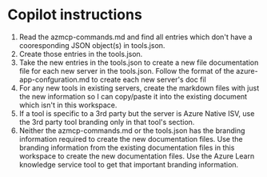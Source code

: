 # Copilot instructions

1. Read the azmcp-commands.md and find all entries which don't have a cooresponding JSON object(s) in tools.json.
2. Create those entries in the tools.json.
3. Take the new entries in the tools.json to create a new file documentation file for each new server in the tools.json. Follow the format of the azure-app-confguration.md to create each new server's doc fil
4. For any new tools in existing servers, create the markdown files with just the new information so I can copy/paste it into the existing document which isn't in this workspace.
5. If a tool is specific to a 3rd party but the server is Azure Native ISV, use the 3rd party tool branding only in that tool's section. 
6. Neither the azmcp-commands.md or the tools.json has the branding information required to create the new documentation files. Use the branding information from the existing documentation files in this workspace to create the new documentation files. Use the Azure Learn knowledge service tool to get that important branding information.